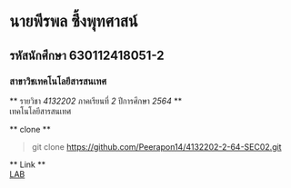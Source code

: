 # นายพีรพล ซึ้งพุทศาสน์  

## รหัสนักศึกษา 630112418051-2  

### สาขาวิชเทคโนโลยีสารสนเทศ  

** รายวิชา *4132202* ภาคเรียนที่ *2* ปีการศึกษา *2564* **  
เทคโนโลยีสารสนเทศ  

** clone **

> git clone https://github.com/Peerapon14/4132202-2-64-SEC02.git

** Link **  
[LAB](https://github.com/Peerapon14/4132202-2-64-SEC02/tree/main/LAB1)

